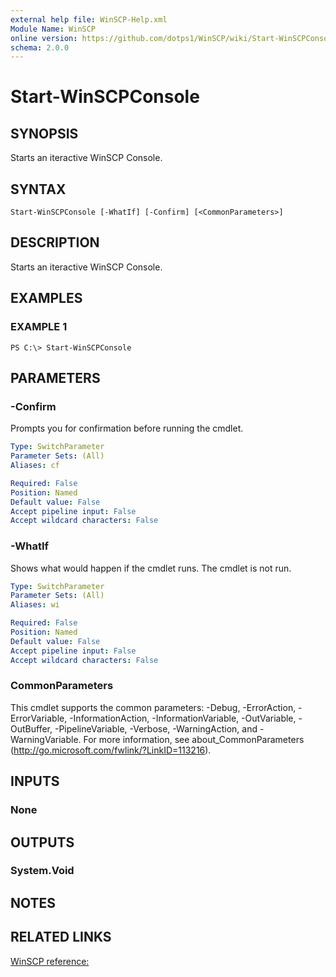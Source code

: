 ```yaml
---
external help file: WinSCP-Help.xml
Module Name: WinSCP
online version: https://github.com/dotps1/WinSCP/wiki/Start-WinSCPConsole
schema: 2.0.0
---
```


# Start-WinSCPConsole

## SYNOPSIS
Starts an iteractive WinSCP Console.

## SYNTAX

```
Start-WinSCPConsole [-WhatIf] [-Confirm] [<CommonParameters>]
```

## DESCRIPTION
Starts an iteractive WinSCP Console.

## EXAMPLES

### EXAMPLE 1
```
PS C:\> Start-WinSCPConsole
```

## PARAMETERS

### -Confirm
Prompts you for confirmation before running the cmdlet.

```yaml
Type: SwitchParameter
Parameter Sets: (All)
Aliases: cf

Required: False
Position: Named
Default value: False
Accept pipeline input: False
Accept wildcard characters: False
```

### -WhatIf
Shows what would happen if the cmdlet runs.
The cmdlet is not run.

```yaml
Type: SwitchParameter
Parameter Sets: (All)
Aliases: wi

Required: False
Position: Named
Default value: False
Accept pipeline input: False
Accept wildcard characters: False
```

### CommonParameters
This cmdlet supports the common parameters: -Debug, -ErrorAction, -ErrorVariable, -InformationAction, -InformationVariable, -OutVariable, -OutBuffer, -PipelineVariable, -Verbose, -WarningAction, and -WarningVariable.
For more information, see about_CommonParameters (http://go.microsoft.com/fwlink/?LinkID=113216).

## INPUTS

### None

## OUTPUTS

### System.Void

## NOTES

## RELATED LINKS

[WinSCP reference:](https://winscp.net/eng/docs/commandline#scripting)

